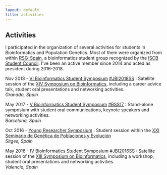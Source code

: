 ```yaml
---
layout: default
title: activities
---
```


Activities
------------

I participated in the organization of several activities for students in Bioinformatics and Population Genetics. Most of them were organized from within [RSG-Spain](http://www.rsg-spain.iscbsc.org), a bioinformatics student group recognized by the [ISCB Student Council](https://www.iscbsc.org). I've been an active member since 2014 and acted as president during 2016-2018.

Nov 2018 - [VI Bioinformatics Student Symposium](http://jbi2018.ugr.es/stuSympo.html) [#JBI2018SS](https://twitter.com/search?l=en&q=%23JBI2018%20since%3A2018-11-01%20until%3A2018-11-14)
: Satellite session of the [XIV Symposium on Bioinformatics](http://jbi2018.ugr.es/), including a career advice talk, student oral presentations and networking activities.  
    _Granada, Spain_

May 2017 - [V Bioinformatics Student Symposium](http://www.rsg-spain.iscbsc.org/bss17/) [#BSS17](https://twitter.com/search?q=%23BSS17%20since%3A2017-05-12%20until%3A2017-05-13) 
: Stand-alone symposium with student oral communications, keynote speakers and networking activities.  
    _Barcelona, Spain_

Oct 2016 - [Young Researcher Symposium](http://xxisgpe.uab.cat/base/base3.asp?sitio=XXISGPE&anar=student)
: Student session within the [XXI Seminario de Genética de Poblaciones y Evolución](http://xxisgpe.uab.cat)  
    _Sitges, Spain_

May 2016 - [IV Bioinformatics Student Symposium](http://jbi2016.webs.upv.es/student-symposium/) [#JBI2016SS](https://twitter.com/search?l=en&q=%23JBI2016SS%20since%3A2016-01-01%20until%3A2016-06-01)
: Satellite session of the [XIII Symposium on Bioinformatics](http://jbi2016.webs.upv.es/), including a workshop, student oral presentations and networking activities.  
    _Valencia, Spain_
